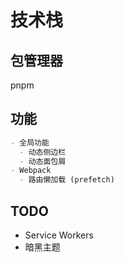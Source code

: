 # 技术栈

## 包管理器

pnpm

## 功能

```md
- 全局功能
  - 动态侧边栏
  - 动态面包屑
- Webpack
  - 路由懒加载 (prefetch)
```

## TODO

- Service Workers
- 暗黑主题
